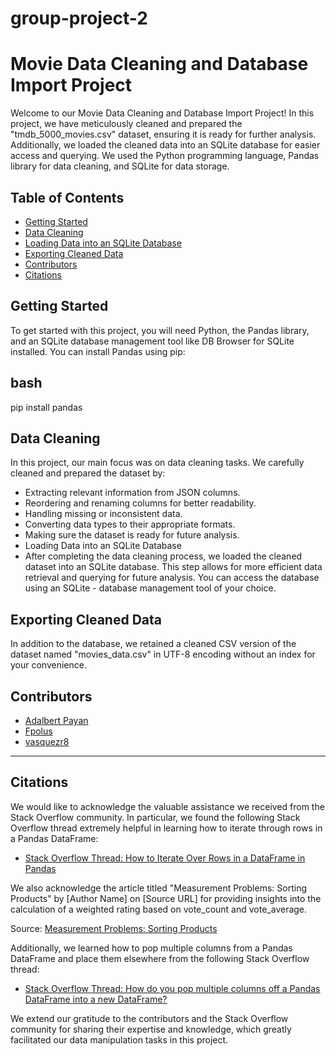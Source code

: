 # group-project-2

# Movie Data Cleaning and Database Import Project

Welcome to our Movie Data Cleaning and Database Import Project! In this project, we have meticulously cleaned and prepared the "tmdb_5000_movies.csv" dataset, ensuring it is ready for further analysis. Additionally, we loaded the cleaned data into an SQLite database for easier access and querying. We used the Python programming language, Pandas library for data cleaning, and SQLite for data storage.

## Table of Contents

- [Getting Started](#getting-started)
- [Data Cleaning](#data-cleaning)
- [Loading Data into an SQLite Database](#loading-data-into-an-sqlite-database)
- [Exporting Cleaned Data](#exporting-cleaned-data)
- [Contributors](#contributors)
- [Citations](#citations)

## Getting Started

To get started with this project, you will need Python, the Pandas library, and an SQLite database management tool like DB Browser for SQLite installed. You can install Pandas using pip:

## bash
pip install pandas

## Data Cleaning
In this project, our main focus was on data cleaning tasks. We carefully cleaned and prepared the dataset by:

- Extracting relevant information from JSON columns.
- Reordering and renaming columns for better readability.
- Handling missing or inconsistent data.
- Converting data types to their appropriate formats.
- Making sure the dataset is ready for future analysis.
- Loading Data into an SQLite Database
- After completing the data cleaning process, we loaded the cleaned dataset into an SQLite database. This step allows for more efficient data retrieval and querying for future analysis. You can access the database using an SQLite - database management tool of your choice.

## Exporting Cleaned Data
In addition to the database, we retained a cleaned CSV version of the dataset named "movies_data.csv" in UTF-8 encoding without an index for your convenience.

## Contributors
- [Adalbert Payan](https://github.com/AdalbertPayan)
- [Fpolus](https://github.com/Fpolus)
- [vasquezr8](https://github.com/vasquezr8)


-------------------------------------------------------------------------------------------------------------------------------

## Citations

We would like to acknowledge the valuable assistance we received from the Stack Overflow community. In particular, we found the following Stack Overflow thread extremely helpful in learning how to iterate through rows in a Pandas DataFrame:

- [Stack Overflow Thread: How to Iterate Over Rows in a DataFrame in Pandas](https://stackoverflow.com/questions/16476924/how-to-iterate-over-rows-in-a-dataframe-in-pandas)

We also acknowledge the article titled "Measurement Problems: Sorting Products" by [Author Name] on [Source URL] for providing insights into the calculation of a weighted rating based on vote_count and vote_average.

Source: [Measurement Problems: Sorting Products](https://python.plainenglish.io/measurement-problems-sorting-products-fea8f9804d97)

Additionally, we learned how to pop multiple columns from a Pandas DataFrame and place them elsewhere from the following Stack Overflow thread:

- [Stack Overflow Thread: How do you pop multiple columns off a Pandas DataFrame into a new DataFrame?](https://stackoverflow.com/questions/49329569/how-do-you-pop-multiple-columns-off-a-pandas-dataframe-into-a-new-dataframe)

We extend our gratitude to the contributors and the Stack Overflow community for sharing their expertise and knowledge, which greatly facilitated our data manipulation tasks in this project.


